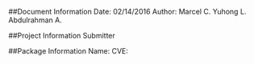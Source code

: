##Document Information
Date: 02/14/2016
Author: Marcel C. Yuhong L. Abdulrahman A.

##Project Information
Submitter

##Package Information
Name:
CVE:





